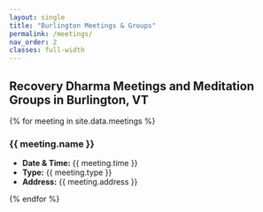 ```yaml
---
layout: single
title: "Burlington Meetings & Groups"
permalink: /meetings/
nav_order: 2
classes: full-width
---
```

## Recovery Dharma Meetings and Meditation Groups in Burlington, VT

{% for meeting in site.data.meetings %}
### {{ meeting.name }}
- **Date & Time:** {{ meeting.time }}
- **Type:** {{ meeting.type }}
- **Address:** {{ meeting.address }}

<div class="section-divider"></div>
{% endfor %}


<!-- You can embed a Google Calendar here if desired -->
<!-- <iframe src="YOUR_GOOGLE_CALENDAR_URL" width="100%" height="600"></iframe> -->